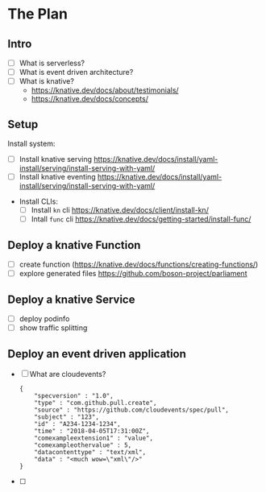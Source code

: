 # The Plan

## Intro

- [ ] What is serverless?
- [ ] What is event driven architecture?
- [ ] What is knative?
  - https://knative.dev/docs/about/testimonials/
  - https://knative.dev/docs/concepts/

## Setup

Install system:

- [ ] Install knative serving https://knative.dev/docs/install/yaml-install/serving/install-serving-with-yaml/
- [ ] Install knative eventing https://knative.dev/docs/install/yaml-install/serving/install-serving-with-yaml/
- Install CLIs:
  - [ ] Install `kn` cli https://knative.dev/docs/client/install-kn/
  - [ ] Intall `func` cli https://knative.dev/docs/getting-started/install-func/

## Deploy a knative Function

- [ ] create function (https://knative.dev/docs/functions/creating-functions/)
- [ ] explore generated files https://github.com/boson-project/parliament

## Deploy a knative Service

- [ ] deploy podinfo
- [ ] show traffic splitting

## Deploy an event driven application

- [ ] What are cloudevents?
  ```
  {
      "specversion" : "1.0",
      "type" : "com.github.pull.create",
      "source" : "https://github.com/cloudevents/spec/pull",
      "subject" : "123",
      "id" : "A234-1234-1234",
      "time" : "2018-04-05T17:31:00Z",
      "comexampleextension1" : "value",
      "comexampleothervalue" : 5,
      "datacontenttype" : "text/xml",
      "data" : "<much wow=\"xml\"/>"
  }
  ```
- [ ]
